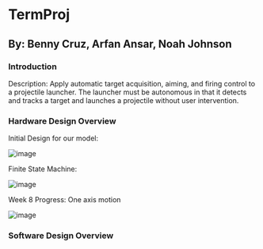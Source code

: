 # TermProj

## By: Benny Cruz, Arfan Ansar, Noah Johnson

### Introduction

Description: Apply automatic target acquisition, aiming, and 
firing control to a projectile launcher. The launcher must be 
autonomous in that it detects and tracks a target and launches 
a projectile without user intervention.

### Hardware Design Overview

Initial Design for our model:

![image](https://user-images.githubusercontent.com/123694704/222578896-4dc89d2b-2bda-4261-94ee-272f30845584.png)

Finite State Machine:

![image](https://user-images.githubusercontent.com/123694704/222577944-6a93ee3a-615a-4e62-8a17-e6fa583c91a9.png)

Week 8 Progress: One axis motion

![image](https://user-images.githubusercontent.com/123694704/222578552-e666e68b-2c39-4478-9a21-504892391d58.png)


### Software Design Overview


